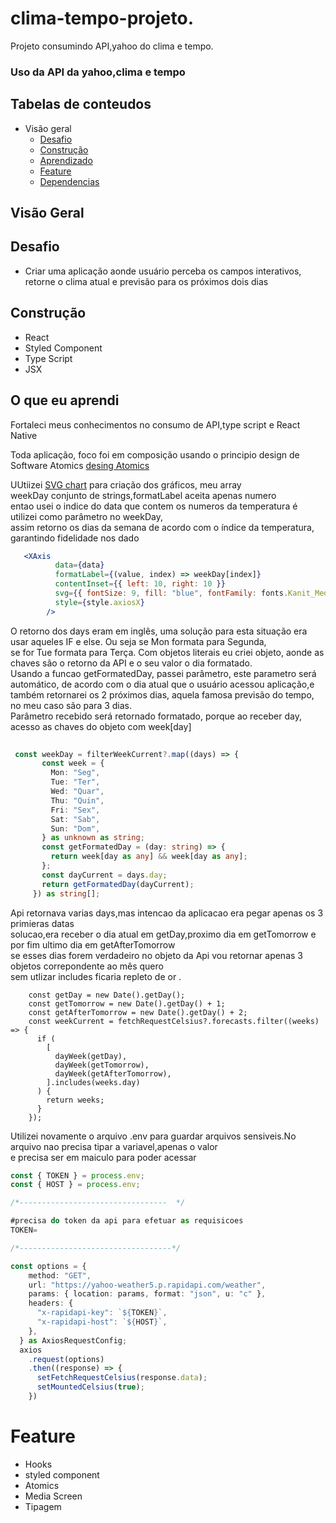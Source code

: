 # clima-tempo-projeto.
Projeto consumindo API,yahoo do clima e tempo.

### Uso da API da yahoo,clima e tempo
  
 
## Tabelas de conteudos 
* Visão geral
  * <a href='#Desafio' >  Desafio </a>
  * <a href='#Construção' >  Construção </a>   
  * <a href='#o-que-eu-aprendi' >  Aprendizado </a>
  * <a href='#Feature' >  Feature </a>
  * <a href='#Dependencias'> Dependencias </a>

## Visão Geral
## Desafio
- Criar uma aplicação aonde usuário perceba os campos interativos, retorne o clima atual e previsão para os próximos dois dias

## Construção
  - React
  - Styled Component
  - Type Script
  - JSX
  

## O que eu aprendi
 Fortaleci meus conhecimentos no consumo de API,type script e React Native


Toda aplicação, foco foi em composição usando o principio design de Software Atomics [desing Atomics](https://atomicdesign.bradfrost.com/chapter-2/) </br>

UUtiizei  [SVG chart](https://github.com/JesperLekland/react-native-svg-charts) para criação dos gráficos, meu array</br>
 weekDay conjunto de strings,formatLabel aceita apenas numero </br>
entao usei o indice do data que contem os numeros da temperatura é utilizei como parâmetro no weekDay,</br>
assim retorno os dias da semana de acordo com o índice da temperatura, garantindo fidelidade nos dado

~~~jsx
   <XAxis
          data={data}
          formatLabel={(value, index) => weekDay[index]}
          contentInset={{ left: 10, right: 10 }}
          svg={{ fontSize: 9, fill: "blue", fontFamily: fonts.Kanit_Medium }}
          style={style.axiosX}
        />
 ~~~

 O retorno dos days eram em inglês, uma solução para esta situação era usar aqueles IF e else. Ou seja se Mon formata para Segunda, </br>
 se for Tue formata para Terça. Com objetos literais eu criei objeto, aonde as chaves são o retorno da API e o seu valor o dia formatado.</br> 
 Usando a funcao getFormatedDay, passei parâmetro, este parametro será automático, de acordo com o dia atual que o usuário acessou aplicação,e</br> 
 também retornarei os 2 próximos dias, aquela famosa previsão do tempo, no meu caso são para 3 dias. </br>
 Parâmetro recebido será retornado formatado, porque ao receber day, acesso as chaves do objeto com week[day] </br>
 
 ```typescript
   
  const weekDay = filterWeekCurrent?.map((days) => {
        const week = {
          Mon: "Seg",
          Tue: "Ter",
          Wed: "Quar",
          Thu: "Quin",
          Fri: "Sex",
          Sat: "Sab",
          Sun: "Dom",
        } as unknown as string;
        const getFormatedDay = (day: string) => {
          return week[day as any] && week[day as any];
        };
        const dayCurrent = days.day;
        return getFormatedDay(dayCurrent);
      }) as string[];

 ```
 Api retornava varias days,mas intencao da aplicacao era pegar apenas os 3 primieras datas</br> 
 solucao,era receber o dia atual em getDay,proximo dia em getTomorrow e por fim ultimo dia em getAfterTomorrow</br>
 se esses dias forem verdadeiro no objeto da Api vou retornar apenas 3 objetos correpondente ao mês quero</br>
 sem utlizar includes ficaria repleto de or .
 
 
  ```type script
      const getDay = new Date().getDay();
      const getTomorrow = new Date().getDay() + 1;
      const getAfterTomorrow = new Date().getDay() + 2;
      const weekCurrent = fetchRequestCelsius?.forecasts.filter((weeks) => {
        if (
          [
            dayWeek(getDay),
            dayWeek(getTomorrow),
            dayWeek(getAfterTomorrow),
          ].includes(weeks.day)
        ) {
          return weeks;
        }
      });
  
 ```
  Utilizei novamente o arquivo .env para guardar arquivos sensiveis.No arquivo nao precisa tipar a variavel,apenas o valor</br>
  e precisa ser em maiculo para poder acessar
  

  ```typescript
  const { TOKEN } = process.env;
const { HOST } = process.env;

/*---------------------------------  */
  
#precisa do token da api para efetuar as requisicoes 
TOKEN=

/*----------------------------------*/

 const options = {
      method: "GET",
      url: "https://yahoo-weather5.p.rapidapi.com/weather",
      params: { location: params, format: "json", u: "c" },
      headers: {
        "x-rapidapi-key": `${TOKEN}`,
        "x-rapidapi-host": `${HOST}`,
      },
    } as AxiosRequestConfig;
    axios
      .request(options)
      .then((response) => {
        setFetchRequestCelsius(response.data);
        setMountedCelsius(true);
      })


  ```

 # Feature
  - Hooks
  - styled component
  - Atomics
  - Media Screen
  - Tipagem

